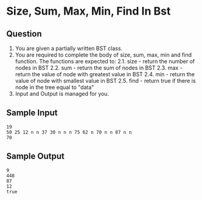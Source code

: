 # Size, Sum, Max, Min, Find In Bst

## Question
1. You are given a partially written BST class.
2. You are required to complete the body of size, sum, max, min and find function. The functions are expected to:
    2.1. size - return the number of nodes in BST
    2.2. sum - return the sum of nodes in BST
    2.3. max - return the value of node with greatest value in BST
    2.4. min - return the value of node with smallest value in BST
    2.5. find - return true if there is node in the tree equal to "data"
3. Input and Output is managed for you.

## Sample Input
```
19
50 25 12 n n 37 30 n n n 75 62 n 70 n n 87 n n
70
```
## Sample Output
```
9
448
87
12
true
```